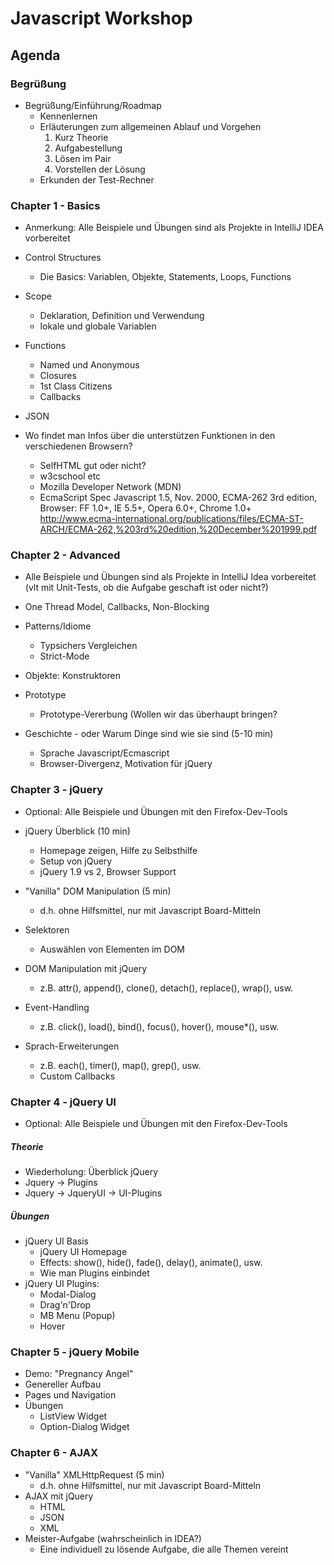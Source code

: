 # Javascript Workshop

## Agenda

### Begrüßung

   * Begrüßung/Einführung/Roadmap
      * Kennenlernen
      * Erläuterungen zum allgemeinen Ablauf und Vorgehen
         1. Kurz Theorie
         2. Aufgabestellung
         3. Lösen im Pair
         4. Vorstellen der Lösung
      * Erkunden der Test-Rechner

### Chapter 1 - Basics

   * Anmerkung: Alle Beispiele und Übungen sind als Projekte in IntelliJ IDEA vorbereitet

   * Control Structures
      * Die Basics: Variablen, Objekte, Statements, Loops, Functions
   * Scope
      * Deklaration, Definition und Verwendung
      * lokale und globale Variablen
   * Functions
      * Named und Anonymous
      * Closures
      * 1st Class Citizens
      * Callbacks
   * JSON
   * Wo findet man Infos über die unterstützen Funktionen in den verschiedenen Browsern?
      * SelfHTML gut oder nicht?
      * w3cschool etc
      * Mozilla Developer Network (MDN)
      * EcmaScript Spec
         Javascript 1.5, Nov. 2000, ECMA-262 3rd edition, Browser: FF 1.0+, IE 5.5+, Opera 6.0+, Chrome 1.0+
         http://www.ecma-international.org/publications/files/ECMA-ST-ARCH/ECMA-262,%203rd%20edition,%20December%201999.pdf

### Chapter 2 - Advanced

   * Alle Beispiele und Übungen sind als Projekte in IntelliJ Idea vorbereitet
   (vlt mit Unit-Tests, ob die Aufgabe geschaft ist oder nicht?)

   * One Thread Model, Callbacks, Non-Blocking
   * Patterns/Idiome
      * Typsichers Vergleichen
      * Strict-Mode
   * Objekte: Konstruktoren 
   * Prototype
      * Prototype-Vererbung (Wollen wir das überhaupt bringen?
   * Geschichte - oder Warum Dinge sind wie sie sind       (5-10 min)
      * Sprache Javascript/Ecmascript 
      * Browser-Divergenz, Motivation für jQuery

### Chapter 3 - jQuery

   * Optional: Alle Beispiele und Übungen mit den Firefox-Dev-Tools

   * jQuery Überblick (10 min)
      * Homepage zeigen, Hilfe zu Selbsthilfe             
      * Setup von jQuery
      * jQuery 1.9 vs 2, Browser Support
   * "Vanilla" DOM Manipulation                            (5 min)
      * d.h. ohne Hilfsmittel, nur mit Javascript Board-Mitteln
   * Selektoren
      * Auswählen von Elementen im DOM
   * DOM Manipulation mit jQuery
      * z.B. attr(), append(), clone(), detach(), replace(), wrap(), usw.
   * Event-Handling
      * z.B. click(), load(), bind(), focus(), hover(), mouse*(), usw.
   * Sprach-Erweiterungen
      * z.B. each(), timer(), map(), grep(), usw.
      * Custom Callbacks

### Chapter 4 - jQuery UI

   * Optional: Alle Beispiele und Übungen mit den Firefox-Dev-Tools

##### Theorie

   * Wiederholung: Überblick jQuery
   * Jquery -> Plugins
   * Jquery -> JqueryUI -> UI-Plugins

##### Übungen

   * jQuery UI Basis
      * jQuery UI Homepage
      * Effects: show(), hide(), fade(), delay(), animate(), usw.
      * Wie man Plugins einbindet
   * jQuery UI Plugins:
      * Modal-Dialog
      * Drag'n'Drop
      * MB Menu (Popup)
      * Hover

### Chapter 5 - jQuery Mobile

   * Demo: "Pregnancy Angel"
   * Genereller Aufbau
   * Pages und Navigation
   * Übungen
      * ListView Widget
      * Option-Dialog Widget

### Chapter 6 - AJAX

   * "Vanilla" XMLHttpRequest                              (5 min)
      * d.h. ohne Hilfsmittel, nur mit Javascript Board-Mitteln
   * AJAX mit jQuery
      * HTML
      * JSON
      * XML
   * Meister-Aufgabe (wahrscheinlich in IDEA?)
      * Eine individuell zu lösende Aufgabe, die alle Themen vereint
